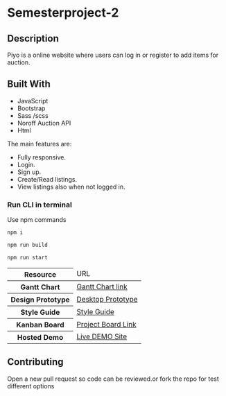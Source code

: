 # Semesterproject-2

## Description

Piyo is a online website where users can log in or register to add items for auction. 

## Built With

- JavaScript
- Bootstrap
- Sass /scss
- Noroff Auction API
- Html

The main features are:

- Fully responsive.
- Login.
- Sign up.
- Create/Read listings.
- View listings also when not logged in.

### Run CLI in terminal

Use npm commands

```bash
npm i
```

```bash
npm run build
```

```bash
npm run start
```

<table>
  <thead>
    <tr>
      <th>Resource</th>
      <td>URL</td>
    </tr>
  </thead>
  <tbody>
    <tr>
      <th>Gantt Chart</th>
      <td><a href="https://trello.com/b/Wmr5se4u/semester-project-2">Gantt Chart link</a></td>
    </tr>
    <tr>
      <th>Design Prototype</th>
      <td><a href="https://xd.adobe.com/view/34619cdb-f837-4361-8bd0-4c50a4a4019e-6132/">Desktop Prototype</a> </br>
      </td>
    </tr>
    <tr>
      <th>Style Guide</th>
      <td><a href="https://xd.adobe.com/view/54def84c-7b5c-4082-b8a8-216d089f4039-018d/">Style Guide</a></td>
    </tr>
    <tr>
      <th>Kanban Board</th>
      <td><a href="https://trello.com/b/Wmr5se4u/semester-project-2">Project Board Link</a></td>
    </tr>
    <tr>
      <th>Hosted Demo</th>
      <td><a href="">Live DEMO Site</a></td>

</tr>

  </tbody>
</table>

## Contributing

Open a new pull request so code can be reviewed.or fork the repo for test different options